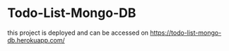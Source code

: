 # Todo-List-Mongo-DB
this project is deployed and can be accessed on https://todo-list-mongo-db.herokuapp.com/
